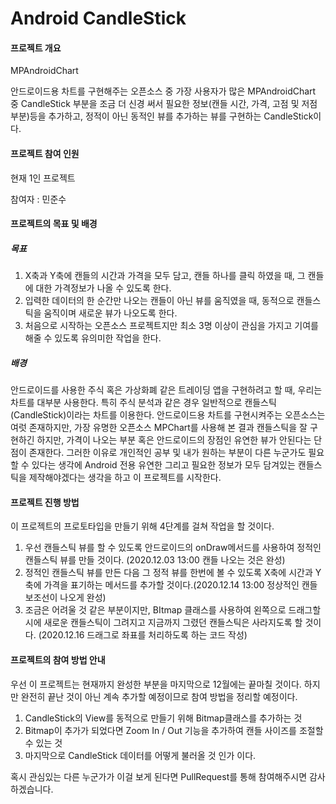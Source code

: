 # Android CandleStick

#### 프로젝트 개요

<a herf="https://github.com/PhilJay/MPAndroidChart">MPAndroidChart</a>

안드로이드용 차트를 구현해주는 오픈소스 중 가장 사용자가 많은 MPAndroidChart 중 CandleStick 부분을 조금 더 신경 써서 필요한 정보(캔들 시간, 가격, 고점 및 저점 부분)등을 추가하고, 정적이 아닌 동적인 뷰를 추가하는 뷰를 구현하는 CandleStick이다.



#### 프로젝트 참여 인원

현재 1인 프로젝트

참여자 : <a herf="https://github.com/MinJunsu">민준수</a>



#### 프로젝트의 목표 및 배경

##### 목표

1. X축과 Y축에 캔들의 시간과 가격을 모두 담고, 캔들 하나를 클릭 하였을 때, 그 캔들에 대한 가격정보가 나올 수 있도록 한다.
2. 입력한 데이터의 한 순간만 나오는 캔들이 아닌 뷰를 움직였을 때, 동적으로 캔들스틱을 움직이며 새로운 뷰가 나오도록 한다.
3. 처음으로 시작하는 오픈소스 프로젝트지만 최소 3명 이상이 관심을 가지고 기여를 해줄 수 있도록 유의미한 작업을 한다.

##### 배경

안드로이드를 사용한 주식 혹은 가상화폐 같은 트레이딩 앱을 구현하려고 할 때, 우리는 차트를 대부분 사용한다. 특히 주식 분석과 같은 경우 일반적으로 캔들스틱(CandleStick)이라는 차트를 이용한다. 안드로이드용 차트를 구현시켜주는 오픈소스는 여럿 존재하지만, 가장 유명한 오픈소스 MPChart를 사용해 본 결과 캔들스틱을 잘 구현하긴 하지만, 가격이 나오는 부분 혹은 안드로이드의 장점인 유연한 뷰가 안된다는 단점이 존재한다. 그러한 이유로 개인적인 공부 및 내가 원하는 부분이 다른 누군가도 필요할 수 있다는 생각에 Android 전용 유연한 그리고 필요한 정보가 모두 담겨있는 캔들스틱을 제작해야겠다는 생각을 하고 이 프로젝트를 시작한다.



#### 프로젝트 진행 방법

이 프로젝트의 프로토타입을 만들기 위해 4단계를 걸쳐 작업을 할 것이다.

1. 우선 캔들스틱 뷰를 할 수 있도록 안드로이드의 onDraw메서드를 사용하여 정적인 캔들스틱 뷰를 만들 것이다. (2020.12.03 13:00 캔들 나오는 것은 완성)
2. 정적인 캔들스틱 뷰를 만든 다음 그 정적 뷰를 한번에 볼 수 있도록 X축에
   시간과 Y축에 가격을 표기하는 메서드를 추가할 것이다.(2020.12.14 13:00
   정상적인 캔들 보조선이 나오게 완성)
3. 조금은 어려울 것 같은 부분이지만, BItmap 클래스를 사용하여 왼쪽으로
   드래그할 시에 새로운 캔들스틱이 그려지고 지금까지 그렸던 캔들스틱은
   사라지도록 할 것이다. (2020.12.16 드래그로 좌표를 처리하도록 하는 코드
   작성)



#### 프로젝트의 참여 방법 안내
우선 이 프로젝트는 현재까지 완성한 부분을 마지막으로 12월에는 끝마칠 것이다.
하지만 완전히 끝난 것이 아닌 계속 추가할 예정이므로 참여 방법을 정리할
예정이다.
1. CandleStick의 View를 동적으로 만들기 위해 Bitmap클래스를 추가하는 것
2. Bitmap이 추가가 되었다면 Zoom In / Out 기능을 추가하여 캔들 사이즈를
   조절할 수 있는 것
3. 마지막으로 CandleStick 데이터를 어떻게 불러올 것 인가 이다.

혹시 관심있는 다른 누군가가 이걸 보게 된다면 PullRequest를 통해 참여해주시면
감사하겠습니다.

